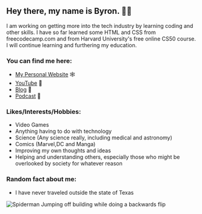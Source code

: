 ## Hey there, my name is Byron. 👋🏽

I am working on getting more into the tech industry by learning coding and other skills. I have so far learned some HTML and CSS from freecodecamp.com and from Harvard University's free online CS50 course. I will continue learning and furthering my education.

### You can find me here:
* [My Personal Website](https://byronwrightjr.com) 🕸
* [YouTube](https://www.youtube.com/channel/UCH_dEUH3rm29_7laJAGRS6w) 🎥
* [Blog](https://medium.com/@byronwrightjr) 📝
* [Podcast](https://open.spotify.com/show/0hVsGy9BZVMe8vGY0jqG4g?si=da48e152627f47ae) 🎤

### Likes/Interests/Hobbies:
* Video Games
* Anything having to do with technology
* Science (Any science really, including medical and astronomy)
* Comics (Marvel,DC and Manga)
* Improving my own thoughts and ideas
* Helping and understanding others, especially those who might be overlooked by society for whatever reason

### Random fact about me:
* I have never traveled outside the state of Texas

![Spiderman Jumping off building while doing a backwards flip](https://media1.giphy.com/media/l46C5YyhNUlhFLlio/giphy.gif?cid=790b7611df538b7cde8e1da81dbf01e0500ed0304bd8c917&rid=giphy.gif&ct=g) 
